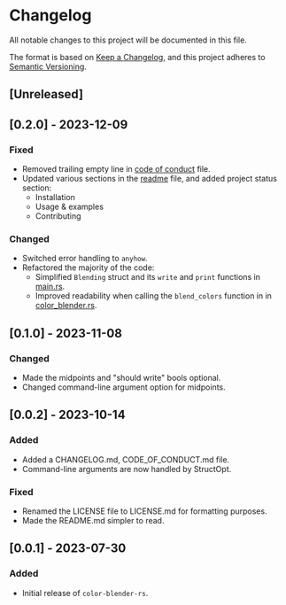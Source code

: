 # Changelog

All notable changes to this project will be documented in this file.

The format is based on [Keep a Changelog](https://keepachangelog.com/),
and this project adheres to [Semantic Versioning](https://semver.org/).

## \[Unreleased\]

## \[0.2.0\] - 2023-12-09

### Fixed

  - Removed trailing empty line in [code of conduct](CODE_OF_CONDUCT.md) file.
  - Updated various sections in the [readme](README.md) file, and added project status section:
    - Installation
    - Usage & examples
    - Contributing

### Changed

  - Switched error handling to `anyhow`.
  - Refactored the majority of the code:
    - Simplified `Blending` struct and its `write` and `print` functions in [main.rs](src/main.rs).
    - Improved readability when calling the `blend_colors` function in in [color_blender.rs](src/color_blender.rs).

## \[0.1.0\] - 2023-11-08

### Changed

  - Made the midpoints and "should write" bools optional.
  - Changed command-line argument option for midpoints.

## \[0.0.2\] - 2023-10-14

### Added

  - Added a CHANGELOG.md, CODE\_OF\_CONDUCT.md file.
  - Command-line arguments are now handled by StructOpt.

### Fixed

  - Renamed the LICENSE file to LICENSE.md for formatting purposes.
  - Made the README.md simpler to read.

## \[0.0.1\] - 2023-07-30

### Added

  - Initial release of `color-blender-rs`.
